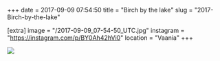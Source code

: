 +++
date = 2017-09-09 07:54:50
title = "Birch by the lake"
slug = "2017-Birch-by-the-lake"

[extra]
image = "/2017-09-09_07-54-50_UTC.jpg"
instagram = "https://instagram.com/p/BY0Ah42hVi0"
location = "Vaania"
+++

<img src="/2017-09-09_07-54-50_UTC.jpg" />
